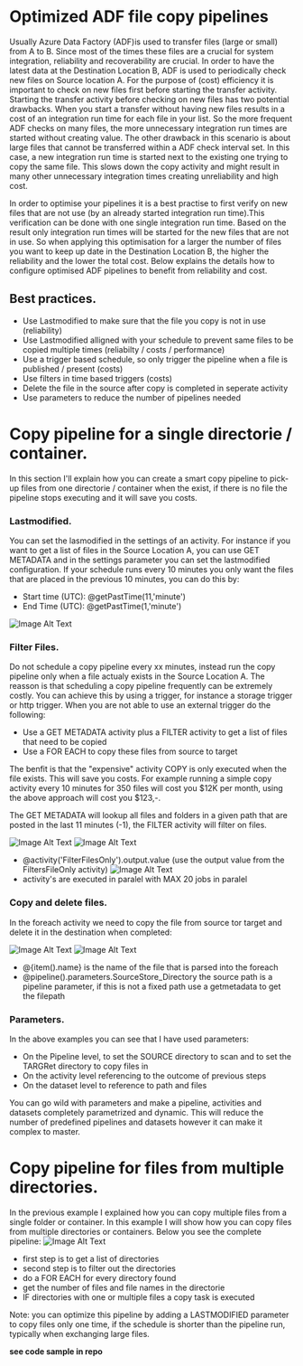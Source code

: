 # Optimized ADF file copy pipelines
Usually Azure Data Factory (ADF)is used to transfer files (large or small) from A to B. Since most of the times these files are a crucial for system integration, reliability and recoverability are crucial. In order to have the latest data at the Destination Location B, ADF is used to periodically check new files on Source location A. For the purpose of (cost) efficiency it is important to check on new files first before starting the transfer activity. Starting the transfer activity before checking on new files has two potential drawbacks. When you start a transfer without having new files results in a cost of an integration run time for each file in your list. So the more frequent ADF checks on many files, the more unnecessary integration run times are started without creating value. The other drawback in this scenario is about large files that cannot be transferred within a ADF check interval set. In this case, a new integration run time is started next to the existing one trying to copy the same file. This slows down the copy activity and might result in many other unnecessary integration times creating unreliability and high cost.

In order to optimise your pipelines it is a best practise to first verify on new files that are not use (by an already started integration run time).This verification can be done with one single integration run time. Based on the result only integration run times will be started for the new files that are not in use. So when applying this optimisation for a larger the number of files you want to keep up date in the Destination Location B, the higher the reliability and the lower the total cost. Below explains the details how to configure optimised ADF pipelines to benefit from reliability and cost.

## Best practices.

- Use Lastmodified to make sure that the file you copy is not in use (reliability)
- Use Lastmodified alligned with your schedule to prevent same files to be copied multiple times (reliabilty / costs / performance)
- Use a trigger based schedule, so only trigger the pipeline when a file is published / present (costs)
- Use filters in time based triggers (costs)
- Delete the file in the source after copy is completed in seperate activity
- Use parameters to reduce the number of pipelines needed 

# Copy pipeline for a single directorie / container.
In this section I'll explain how you can create a smart copy pipeline to pick-up files from one directorie / container when the exist, if there is no file the pipeline stops executing and it will save you costs.

### Lastmodified.

You can set the lasmodified in the settings of an activity. For instance if you want to get a list of files in the Source Location A, you can use GET METADATA and in the settings parameter you can set the lastmodified configuration. If your schedule runs every 10 minutes you only want the files that are placed in the previous 10 minutes, you can do this by: 
- Start time (UTC): @getPastTime(11,'minute')
- End Time (UTC): @getPastTime(1,'minute')

![Image Alt Text](https://gp3scdnstorage.blob.core.windows.net/private/Lastmodified1.png)

### Filter Files.

Do not schedule a copy pipeline every xx minutes, instead run the copy pipeline only when a file actualy exists in the Source Location A. The reasson is that scheduling a copy pipeline frequently can be extremely costly. You can achieve this by using a trigger, for instance a storage trigger or http trigger. 
When you are not able to use an external trigger do the following: 

- Use a GET METADATA activity plus a FILTER activity to get a list of files that need to be copied
- Use a FOR EACH to copy these files from source to target

The benfit is that the "expensive" activity COPY is only executed when the file exists. This will save you costs. For example running a simple copy activity every 10 minutes for 350 files will cost you $12K per month, using the above approach will cost you $123,-.

The GET METADATA will lookup all files and folders in a given path that are posted in the last 11 minutes (-1), the FILTER activity will filter on files.  

  ![Image Alt Text](https://gp3scdnstorage.blob.core.windows.net/private/getfilelist.png)
  ![Image Alt Text](https://gp3scdnstorage.blob.core.windows.net/private/filterfiles1.png)
- @activity('FilterFilesOnly').output.value (use the output value from the FiltersFileOnly activity)
  ![Image Alt Text](https://gp3scdnstorage.blob.core.windows.net/private/foreachfile1.png)
- activity's are executed in paralel with MAX 20 jobs in paralel

### Copy and delete files.

In the foreach activity we need to copy the file from source tor target and delete it in the destination when completed:

  ![Image Alt Text](https://gp3scdnstorage.blob.core.windows.net/private/copyonefile1.png)
  ![Image Alt Text](https://gp3scdnstorage.blob.core.windows.net/private/delete1.png)
- @{item().name} is the name of the file that is parsed into the foreach
- @pipeline().parameters.SourceStore_Directory the source path is a pipeline parameter, if this is not a fixed path use a getmetadata to get the filepath

### Parameters.

In the above examples you can see that I have used parameters:
- On the Pipeline level, to set the SOURCE directory to scan and to set the TARGRet directory to copy files in
- On the activity level referencing to the outcome of previous steps
- On the dataset level to reference to path and files

You can go wild with parameters and make a pipeline, activities and datasets completely parametrized and dynamic. This will reduce the number of predefined pipelines and datasets however it can make it complex to master. 

# Copy pipeline for files from multiple directories.

In the previous example I explained how you can copy multiple files from a single folder or container. In this example I will show how you can copy files from multiple directories or containers. Below you see the complete pipeline:
![Image Alt Text](https://gp3scdnstorage.blob.core.windows.net/private/pipelinemultiplefolders.png)
- first step is to get a list of directories
- second step is to filter out the directories
- do a FOR EACH for every directory found
- get the number of files and file names in the directorie
- IF directories with one or multiple files a copy task is executed

Note: you can optimize this pipeline by adding a LASTMODIFIED parameter to copy files only one time, if the schedule is shorter than the pipeline run, typically when exchanging large files.

**see code sample in repo**








